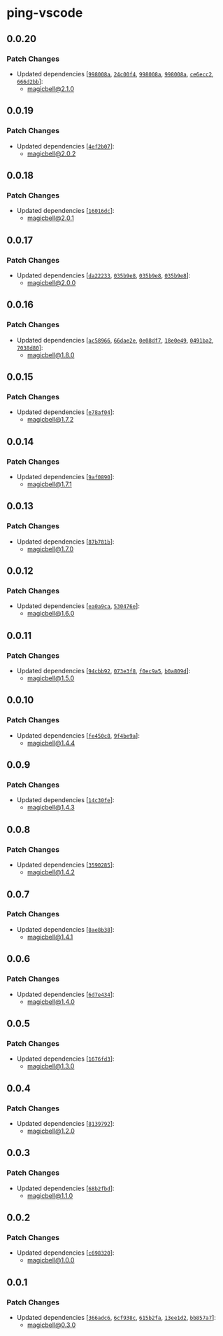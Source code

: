 # ping-vscode

## 0.0.20

### Patch Changes

- Updated dependencies [[`998008a`](https://github.com/magicbell-io/magicbell-js/commit/998008a04f40833954ec9a47bfe447989f7079aa), [`24c00f4`](https://github.com/magicbell-io/magicbell-js/commit/24c00f400f571ab0518f3ece7601f99360f85f68), [`998008a`](https://github.com/magicbell-io/magicbell-js/commit/998008a04f40833954ec9a47bfe447989f7079aa), [`998008a`](https://github.com/magicbell-io/magicbell-js/commit/998008a04f40833954ec9a47bfe447989f7079aa), [`ce6ecc2`](https://github.com/magicbell-io/magicbell-js/commit/ce6ecc2cb207effe9755ea1883f696dcf5d5aad5), [`666d2bb`](https://github.com/magicbell-io/magicbell-js/commit/666d2bbefe2365b6691607a38514d51d302e8248)]:
  - magicbell@2.1.0

## 0.0.19

### Patch Changes

- Updated dependencies [[`4ef2b07`](https://github.com/magicbell-io/magicbell-js/commit/4ef2b07e31922ebe83a443b1732390b79b7af141)]:
  - magicbell@2.0.2

## 0.0.18

### Patch Changes

- Updated dependencies [[`16016dc`](https://github.com/magicbell-io/magicbell-js/commit/16016dc5d3cd69d86c28e3e9920fe8e41e123406)]:
  - magicbell@2.0.1

## 0.0.17

### Patch Changes

- Updated dependencies [[`da22233`](https://github.com/magicbell-io/magicbell-js/commit/da22233fca83398cc33e4732172eebde96ad1140), [`035b9e8`](https://github.com/magicbell-io/magicbell-js/commit/035b9e851951379dbea82dbc2380d6e9d500198a), [`035b9e8`](https://github.com/magicbell-io/magicbell-js/commit/035b9e851951379dbea82dbc2380d6e9d500198a), [`035b9e8`](https://github.com/magicbell-io/magicbell-js/commit/035b9e851951379dbea82dbc2380d6e9d500198a)]:
  - magicbell@2.0.0

## 0.0.16

### Patch Changes

- Updated dependencies [[`ac58966`](https://github.com/magicbell-io/magicbell-js/commit/ac589661e0035aca4345c7d10dfed9f53028188a), [`66dae2e`](https://github.com/magicbell-io/magicbell-js/commit/66dae2ee1fb2a6cb043b8160f918dc1be1c0e0b7), [`0e08df7`](https://github.com/magicbell-io/magicbell-js/commit/0e08df7a8fc7c36f44aa7f83101673c72f6d12f6), [`18e0e49`](https://github.com/magicbell-io/magicbell-js/commit/18e0e497d52f8a70b474983b1d7d330e2400aa16), [`0491ba2`](https://github.com/magicbell-io/magicbell-js/commit/0491ba255b4010f91944cecde639fb14c100a6b7), [`7038d80`](https://github.com/magicbell-io/magicbell-js/commit/7038d80e619cfd8a9c7b06bcc5a111452a0dc203)]:
  - magicbell@1.8.0

## 0.0.15

### Patch Changes

- Updated dependencies [[`e78af04`](https://github.com/magicbell-io/magicbell-js/commit/e78af04eb97aebffe8fa41e088890364cb5367ad)]:
  - magicbell@1.7.2

## 0.0.14

### Patch Changes

- Updated dependencies [[`9af0890`](https://github.com/magicbell-io/magicbell-js/commit/9af0890bae5668f24e69ef167aea5dfa413cede9)]:
  - magicbell@1.7.1

## 0.0.13

### Patch Changes

- Updated dependencies [[`87b781b`](https://github.com/magicbell-io/magicbell-js/commit/87b781be77fd66d89ae46567d0f8a5788acd588e)]:
  - magicbell@1.7.0

## 0.0.12

### Patch Changes

- Updated dependencies [[`ea0a9ca`](https://github.com/magicbell-io/magicbell-js/commit/ea0a9ca456cb9c82f6e6d4b9d0add512bce22a0e), [`530476e`](https://github.com/magicbell-io/magicbell-js/commit/530476e3d8f79c8c5176661316d2cdb46e424236)]:
  - magicbell@1.6.0

## 0.0.11

### Patch Changes

- Updated dependencies [[`94cbb92`](https://github.com/magicbell-io/magicbell-js/commit/94cbb927bbc88791100dbb10c5be519d1f598a72), [`073e3f8`](https://github.com/magicbell-io/magicbell-js/commit/073e3f840932ccad8a63ba390c1ebaf59e95903e), [`f0ec9a5`](https://github.com/magicbell-io/magicbell-js/commit/f0ec9a5258d2053a0f9d87108308808b6f1f1411), [`b0a809d`](https://github.com/magicbell-io/magicbell-js/commit/b0a809db0fbc074a5a10b011bc84561285def6c4)]:
  - magicbell@1.5.0

## 0.0.10

### Patch Changes

- Updated dependencies [[`fe450c8`](https://github.com/magicbell-io/magicbell-js/commit/fe450c884900e1d42b8ae868710742c2fea61256), [`9f4be9a`](https://github.com/magicbell-io/magicbell-js/commit/9f4be9ace0123ce8de710b8af4683d5a3c0b27fe)]:
  - magicbell@1.4.4

## 0.0.9

### Patch Changes

- Updated dependencies [[`14c30fe`](https://github.com/magicbell-io/magicbell-js/commit/14c30fe7855adf55096f4a9f8a63f1f4240f6dac)]:
  - magicbell@1.4.3

## 0.0.8

### Patch Changes

- Updated dependencies [[`3590285`](https://github.com/magicbell-io/magicbell-js/commit/3590285471b80559f20308e2bbccfd244f6682fa)]:
  - magicbell@1.4.2

## 0.0.7

### Patch Changes

- Updated dependencies [[`8ae8b38`](https://github.com/magicbell-io/magicbell-js/commit/8ae8b38189171188f78b767f63f4e34583abd6fb)]:
  - magicbell@1.4.1

## 0.0.6

### Patch Changes

- Updated dependencies [[`6d7e434`](https://github.com/magicbell-io/magicbell-js/commit/6d7e4343d997ee845ad54b41cb9ca1171019764b)]:
  - magicbell@1.4.0

## 0.0.5

### Patch Changes

- Updated dependencies [[`1676fd3`](https://github.com/magicbell-io/magicbell-js/commit/1676fd3f5a93a8a5f8dd3319f84173e6d0b9df95)]:
  - magicbell@1.3.0

## 0.0.4

### Patch Changes

- Updated dependencies [[`8139792`](https://github.com/magicbell-io/magicbell-js/commit/81397920b118f4d3dd9bda9153f931516f9f712c)]:
  - magicbell@1.2.0

## 0.0.3

### Patch Changes

- Updated dependencies [[`68b2fbd`](https://github.com/magicbell-io/magicbell-js/commit/68b2fbd28fc1a0ca2b182611bc62fdc56a2e3f13)]:
  - magicbell@1.1.0

## 0.0.2

### Patch Changes

- Updated dependencies [[`c698320`](https://github.com/magicbell-io/magicbell-js/commit/c69832021cba9a0686a14be22dd7f46c613b954d)]:
  - magicbell@1.0.0

## 0.0.1

### Patch Changes

- Updated dependencies [[`366adc6`](https://github.com/magicbell-io/magicbell-js/commit/366adc6af3ee2d198f5f9ad3507deee93dd88ebb), [`6cf938c`](https://github.com/magicbell-io/magicbell-js/commit/6cf938c384ea4db6e3260f8c35f9af762edc48a7), [`615b2fa`](https://github.com/magicbell-io/magicbell-js/commit/615b2faa558c19a2a50c0cb2b67b95ad3b5e68e3), [`13ee1d2`](https://github.com/magicbell-io/magicbell-js/commit/13ee1d242baddc97c0eabd3bf49867c3280432c5), [`bb857a7`](https://github.com/magicbell-io/magicbell-js/commit/bb857a738d5abfda805fecdd1154027a8077d3ed)]:
  - magicbell@0.3.0

